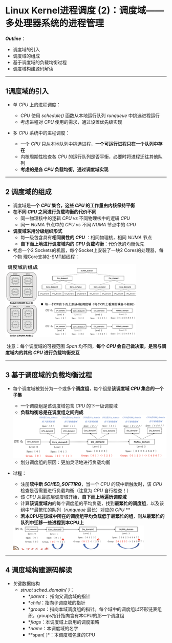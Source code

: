 # Linux Kernel进程调度 (2)：调度域——多处理器系统的进程管理

***Outline***：

- 调度域的引入
- 调度域的组成
- 基于调度域的负载均衡过程
- 调度域构建源码解读

------

## 1调度域的引入

- 单 *CPU* 上的进程调度：
  - *CPU* 使用 *schedule()* 函数从本地运行队列 *runqueue* 中挑选进程运行
  - 考虑进程对 *CPU* 使用的需求，通过设置优先级实现

- 多 *CPU* 系统中的进程调度：
  - 一个 *CPU* 只从本地队列中挑选进程，**一个可运行进程只在一个队列中存在**
  - 内核周期性检查各 *CPU* 的运行队列是否平衡，必要时将进程迁往其他队列
  - **考虑的是各 *CPU* 负载均衡，通过调度域实现**

------



## 2 调度域的组成

- 调度域是**一个 *CPU* 集合，这些 *CPU* 的工作量由内核保持平衡**
- **在不同 *CPU* 之间进行负载均衡的代价不同**
  - 同一物理核中的逻辑 *CPU*  *vs*  不同物理核中的逻辑 *CPU*
  - 同一 *NUMA* 节点中的 *CPU*  *vs*  不同 *NUMA* 节点中的 *CPU* 
- **调度域采用分级组织形式**
  - 每一级包含具有**相同属性的 *CPU*** ：相同物理核，相同 *NUMA* 节点
  - **自下而上地进行调度域内的 *CPU* 负载均衡**：代价低的均衡优先
- 考虑一个2 Sockets的机器，每个Socket上安装了一块2 Cores的处理器，每个物 理Core支持2-SMT超线程：

<img src="./pic/截屏2021-04-12 下午4.16.41.png" alt="avatar" style="zoom:40%;" />

​		注意：每个调度域的可视范围 *Span* 均不同，**每个 *CPU* 会自己做决策，是否与调度域内的其他 *CPU* 进行负载均衡交互**

-------



## 3 基于调度域的负载均衡过程

- 每个调度域被划分为一个或多个**调度组**，每个组是**该调度域 *CPU* 集合的一个子集**

  - 一个调度组是该调度域包含 *CPU* 的下一级调度域
  - **负载均衡总是在调度组之间完成**

  <img src="./pic/截屏2021-04-12 下午4.22.25.png" alt="avatar" style="zoom:50%;" />

  - 划分调度组的原因：更加灵活地进行负载均衡

- 过程：

  - 注册**软中断 *SCHED_SOFTIRQ***，当一个 *CPU* 的软中断触发时，该 *CPU* 检查是否需要进行负载均衡（注意为 *CPU* 自行检查！）
  - 该 *CPU* 从最底层调度域开始，**自下而上地遍历调度域**
  - 计算**该调度域内**的每个调度组的平均负载，找到**最繁忙的调度组**，以及该组中**最繁忙的队列（*runqueue* 最长）对应的 *CPU* **
  - **若本CPU在该域中所在的调度组平均负载低于最繁忙的组**，则**从最繁忙的队列中迁移一些进程到本CPU上**

  <img src="./pic/截屏2021-04-12 下午4.28.46.png" alt="avatar" style="zoom:40%;" />

----



## 4 调度域构建源码解读

- 关键数据结构
  - *struct sched_domain{ }*：
    -  **parent*： 指向父调度域的指针
    - **child*：指向子调度域的指针
    - **groups*：指向本域调度组的指针。每个域中的调度组以环形链表组织，groups指针指向含有本CPU的那一个调度组
    -  **flags*：本调度域上启用的调度策略
    -  **name*：本调度域的名字
    -  **span[ ]*：本调度域包含的CPU

